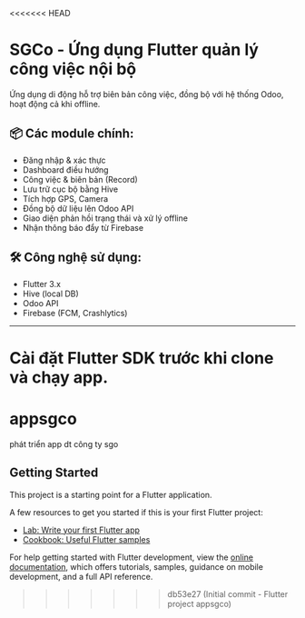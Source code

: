 <<<<<<< HEAD
# SGCo - Ứng dụng Flutter quản lý công việc nội bộ

Ứng dụng di động hỗ trợ biên bản công việc, đồng bộ với hệ thống Odoo, hoạt động cả khi offline.

## 📦 Các module chính:
- Đăng nhập & xác thực
- Dashboard điều hướng
- Công việc & biên bản (Record)
- Lưu trữ cục bộ bằng Hive
- Tích hợp GPS, Camera
- Đồng bộ dữ liệu lên Odoo API
- Giao diện phản hồi trạng thái và xử lý offline
- Nhận thông báo đẩy từ Firebase

## 🛠️ Công nghệ sử dụng:
- Flutter 3.x
- Hive (local DB)
- Odoo API
- Firebase (FCM, Crashlytics)

---

**Cài đặt Flutter SDK trước khi clone và chạy app.**
=======
# appsgco

phát triển app dt công ty sgo

## Getting Started

This project is a starting point for a Flutter application.

A few resources to get you started if this is your first Flutter project:

- [Lab: Write your first Flutter app](https://docs.flutter.dev/get-started/codelab)
- [Cookbook: Useful Flutter samples](https://docs.flutter.dev/cookbook)

For help getting started with Flutter development, view the
[online documentation](https://docs.flutter.dev/), which offers tutorials,
samples, guidance on mobile development, and a full API reference.
>>>>>>> db53e27 (Initial commit - Flutter project appsgco)
